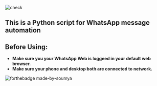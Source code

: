 ![check](http://ForTheBadge.com/images/badges/made-with-python.svg)

## This is a Python script for WhatsApp message automation
### 

## Before Using:
 - **Make sure you your WhatsApp Web is loggeed in your default web browser.**
 - **Make sure your phone and desktop both are connected to network.**

![forthebadge made-by-soumya](https://img.shields.io/badge/CREATED_BY-SOUMYA-blue)
